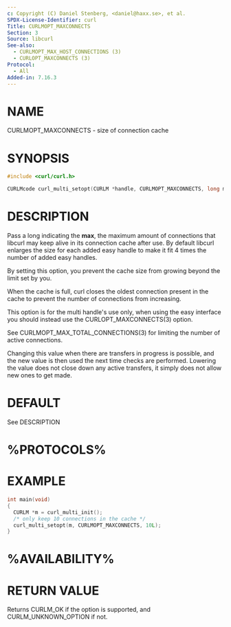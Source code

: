 ```yaml
---
c: Copyright (C) Daniel Stenberg, <daniel@haxx.se>, et al.
SPDX-License-Identifier: curl
Title: CURLMOPT_MAXCONNECTS
Section: 3
Source: libcurl
See-also:
  - CURLMOPT_MAX_HOST_CONNECTIONS (3)
  - CURLOPT_MAXCONNECTS (3)
Protocol:
  - All
Added-in: 7.16.3
---
```


# NAME

CURLMOPT_MAXCONNECTS - size of connection cache

# SYNOPSIS

~~~c
#include <curl/curl.h>

CURLMcode curl_multi_setopt(CURLM *handle, CURLMOPT_MAXCONNECTS, long max);
~~~

# DESCRIPTION

Pass a long indicating the **max**, the maximum amount of connections that
libcurl may keep alive in its connection cache after use. By default libcurl
enlarges the size for each added easy handle to make it fit 4 times the number
of added easy handles.

By setting this option, you prevent the cache size from growing beyond the
limit set by you.

When the cache is full, curl closes the oldest connection present in the cache
to prevent the number of connections from increasing.

This option is for the multi handle's use only, when using the easy interface
you should instead use the CURLOPT_MAXCONNECTS(3) option.

See CURLMOPT_MAX_TOTAL_CONNECTIONS(3) for limiting the number of active
connections.

Changing this value when there are transfers in progress is possible, and the
new value is then used the next time checks are performed. Lowering the value
does not close down any active transfers, it simply does not allow new ones to
get made.

# DEFAULT

See DESCRIPTION

# %PROTOCOLS%

# EXAMPLE

~~~c
int main(void)
{
  CURLM *m = curl_multi_init();
  /* only keep 10 connections in the cache */
  curl_multi_setopt(m, CURLMOPT_MAXCONNECTS, 10L);
}
~~~

# %AVAILABILITY%

# RETURN VALUE

Returns CURLM_OK if the option is supported, and CURLM_UNKNOWN_OPTION if not.
